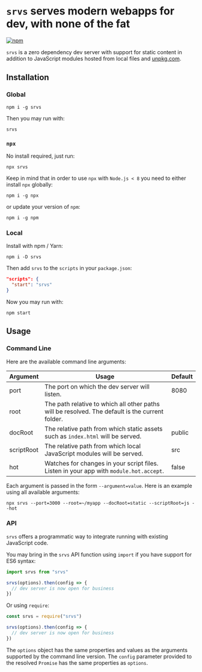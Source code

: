 # `srvs` serves modern webapps for dev, with none of the fat

[![npm](https://img.shields.io/npm/v/srvs.svg)](https://www.npmjs.org/package/srvs)

`srvs` is a zero dependency dev server with support for static content in addition to JavaScript modules hosted from local files and [unpkg.com](https://unpkg.com).

## Installation

### Global

```console
npm i -g srvs
```

Then you may run with:

```console
srvs
```

### `npx`

No install required, just run:

```console
npx srvs
```

Keep in mind that in order to use `npx` with `Node.js < 8` you need to either install `npx` globally:

```console
npm i -g npx
```

or update your version of `npm`:

```console
npm i -g npm
```

### Local

Install with npm / Yarn:

```console
npm i -D srvs
```

Then add `srvs` to the `scripts` in your `package.json`:

```json
"scripts": {
  "start": "srvs"
}
```

Now you may run with:

```console
npm start
```

## Usage

### Command Line

Here are the available command line arguments:

| Argument   | Usage                                                                                           | Default |
|------------|-------------------------------------------------------------------------------------------------|---------|
| port       | The port on which the dev server will listen.                                                   | 8080    |
| root       | The path relative to which all other paths will be resolved. The default is the current folder. |         |
| docRoot    | The relative path from which static assets such as `index.html` will be served.                 | public  |
| scriptRoot | The relative path from which local JavaScript modules will be served.                           | src     |
| hot        | Watches for changes in your script files. Listen in your app with `module.hot.accept`.          | false   |

Each argument is passed in the form `--argument=value`. Here is an example using all available arguments:

```console
npx srvs --port=3000 --root=~/myapp --docRoot=static --scriptRoot=js --hot
```

### API

`srvs` offers a programmatic way to integrate running with existing JavaScript code.

You may bring in the `srvs` API function using `import` if you have support for ES6 syntax:

```js
import srvs from "srvs"

srvs(options).then(config => {
  // dev server is now open for business
})
```

Or using `require`:

```js
const srvs = require("srvs")

srvs(options).then(config => {
  // dev server is now open for business
})
```

The `options` object has the same properties and values as the arguments supported by the command line version. The `config` parameter provided to the resolved `Promise` has the same properties as `options`.